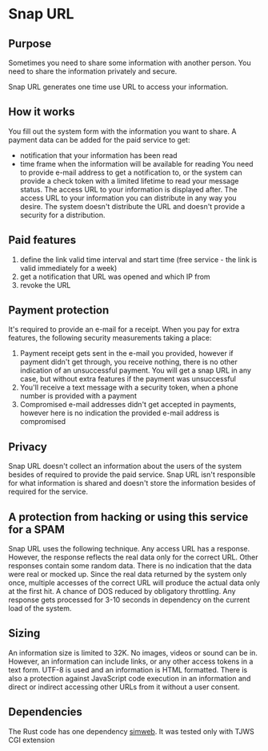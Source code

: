 # Snap URL

## Purpose

Sometimes you need to share some information with another person. You need to share the information privately and secure.

Snap URL generates one time use URL to access your information.

## How it works
You fill out the system form with the information you want to share. A payment data can be added for the paid service to get:
- notification that your information has been read
- time frame when the information will be available for reading
You need to provide e-mail address to get a notification to, or the system can provide a check token with
a limited lifetime to read your message status. 
The access URL to your information is displayed after.
The access URL to your information you can distribute in any way you desire. The system doesn't distribute the URL
and doesn't provide a security for a distribution.

## Paid features
1. define the link valid time interval and start time (free service - the link is valid immediately for a week)
2. get a notification that URL was opened and which IP from
3. revoke the URL

## Payment protection
It's required to provide an e-mail for a receipt.
When you pay for extra features, the following security measurements taking a place:
1. Payment receipt gets sent in the e-mail you provided, however if payment didn't get through, you receive nothing,
there is no other indication of an unsuccessful payment. You will get a snap URL in any case, but without extra features
 if the payment was unsuccessful
2. You'll receive a text message with a security token, when a phone number is provided with a payment
3. Compromised e-mail addresses didn't get accepted in payments, however here is no indication the provided e-mail address is compromised

## Privacy
Snap URL doesn't collect an information about the users of the system besides of required to provide the paid service.
Snap URL isn't responsible for what information is shared and doesn't store the information besides of required for the service.


## A protection from hacking or using this service for a SPAM
Snap URL uses the following technique. Any access URL has a response. However, the response reflects the real data only
for the correct URL. Other responses contain some random data. There is no indication that the data were real or mocked up.
Since the real data returned by the system only once, multiple accesses of the correct URL will produce the actual data
only at the first hit.
A chance of DOS reduced by obligatory throttling. Any response gets processed for 3-10 seconds in dependency on the 
current load of the system.

## Sizing
An information size is limited to 32K. No images, videos or sound can be in. However, an information can include links, or any other access tokens
in a text form. UTF-8 is used and an information is HTML formatted. There is also a protection against JavaScript code
execution in an information and direct or indirect accessing other URLs from it without a user consent.

## Dependencies
The Rust code has one dependency [simweb](https://github.com/vernisaz/simweb). It was tested only with TJWS CGI extension